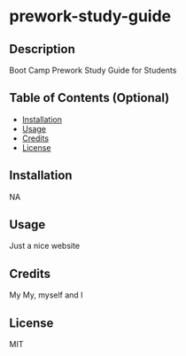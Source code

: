 # prework-study-guide

## Description

Boot Camp Prework Study Guide for Students


## Table of Contents (Optional)

- [Installation](#installation)
- [Usage](#usage)
- [Credits](#credits)
- [License](#license)

## Installation

NA

## Usage

Just a nice website

## Credits

My My, myself and I 

## License

MIT